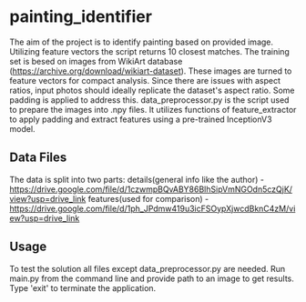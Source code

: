 # painting_identifier

The aim of the project is to identify painting based on provided image. Utilizing feature vectors the script returns 10 closest matches.
The training set is besed on images from WikiArt database (https://archive.org/download/wikiart-dataset). These images are turned to feature vectors for compact analysis. 
Since there are issues with aspect ratios, input photos should ideally replicate the dataset's aspect ratio. Some padding is applied to address this.
data_preprocessor.py is the script used to prepare the images into .npy files. It utilizes functions of feature_extractor to apply padding and extract features using 
a pre-trained InceptionV3 model.

## Data Files

The data is split into two parts:
  details(general info like the author) - https://drive.google.com/file/d/1czwmpBQvABY86BlhSipVmNGOdn5czQjK/view?usp=drive_link
  features(used for comparison) - https://drive.google.com/file/d/1ph_JPdmw419u3icFSOypXjwcdBknC4zM/view?usp=drive_link

## Usage

To test the solution all files except data_preprocessor.py are needed.
Run main.py from the command line and provide path to an image to get results.
Type 'exit' to terminate the application.
